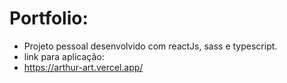 # Portfolio:
- Projeto pessoal desenvolvido com reactJs, sass e typescript.
- link para aplicação:
- https://arthur-art.vercel.app/
